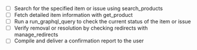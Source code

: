 - [ ] Search for the specified item or issue using search_products
- [ ] Fetch detailed item information with get_product
- [ ] Run a run_graphql_query to check the current status of the item or issue
- [ ] Verify removal or resolution by checking redirects with manage_redirects
- [ ] Compile and deliver a confirmation report to the user